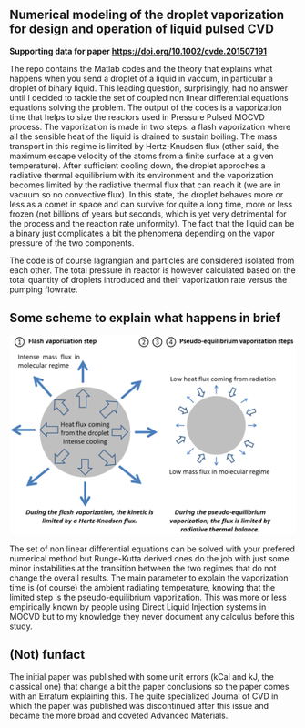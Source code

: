 ## Numerical modeling of the droplet vaporization for design and operation of liquid pulsed CVD

**Supporting data for paper https://doi.org/10.1002/cvde.201507191**

The repo contains the Matlab codes and the theory that explains what happens when you send a droplet of a liquid in vaccum, in particular a droplet of binary liquid. This leading question, surprisingly, had no answer until I decided to tackle the set of coupled non linear differential equations equations solving the problem. The output of the codes is a vaporization time that helps to size the reactors used in Pressure Pulsed MOCVD process. The vaporization is made in two steps: a flash vaporization where all the sensible heat of the liquid is drained to sustain boiling. The mass transport in this regime is limited by Hertz-Knudsen flux (other said, the maximum escape velocity of the atoms from a finite surface at a given temperature). After sufficient cooling down, the droplet approches a radiative thermal equilibrium with its environment and the vaporization becomes limited by the radiative thermal flux that can reach it (we are in vacuum so no convective flux). In this state, the droplet behaves more or less as a comet in space and can survive for quite a long time, more or less frozen (not billions of years but seconds, which is yet very detrimental for the process and the reaction rate uniformity). The fact that the liquid can be a binary just complicates a bit the phenomena depending on the vapor pressure of the two components.

The code is of course lagrangian and particles are considered isolated from each other. The total pressure in reactor is however calculated based on the total quantity of droplets introduced and their vaporization rate versus the pumping flowrate.

## Some scheme to explain what happens in brief

![Flash_Vaporization_Steps](Documentation/Flash_Vaporization.png)

The set of non linear differential equations can be solved with your prefered numerical method but Runge-Kutta derived ones do the job with just some minor instabilities at the transition between the two regimes that do not change the overall results. The main parameter to explain the vaporization time is (of course) the ambient radiating temperature, knowing that the limited step is the pseudo-equilibrium vaporization. This was more or less empirically known by people using Direct Liquid Injection systems in MOCVD but to my knowledge they never document any calculus before this study.

## (Not) funfact

The initial paper was published with some unit errors (kCal and kJ, the classical one) that change a bit the paper conclusions so the paper comes with an Erratum explaining this. The quite specialized Journal of CVD in which the paper was published was discontinued after this issue and became the more broad and coveted Advanced Materials.


